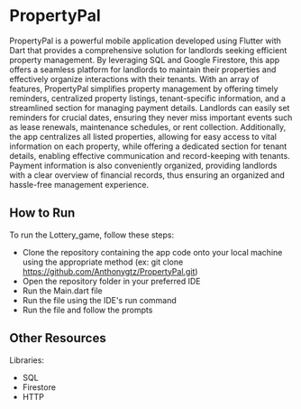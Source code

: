 # PropertyPal

PropertyPal is a powerful mobile application developed using Flutter with Dart that provides a comprehensive solution for landlords seeking efficient property management. By leveraging SQL and Google Firestore, this app offers a seamless platform for landlords to maintain their properties and effectively organize interactions with their tenants. With an array of features, PropertyPal simplifies property management by offering timely reminders, centralized property listings, tenant-specific information, and a streamlined section for managing payment details. Landlords can easily set reminders for crucial dates, ensuring they never miss important events such as lease renewals, maintenance schedules, or rent collection. Additionally, the app centralizes all listed properties, allowing for easy access to vital information on each property, while offering a dedicated section for tenant details, enabling effective communication and record-keeping with tenants. Payment information is also conveniently organized, providing landlords with a clear overview of financial records, thus ensuring an organized and hassle-free management experience.

## How to Run
To run the Lottery_game, follow these steps:

 - Clone the repository containing the app code onto your local machine using the appropriate method (ex: git clone https://github.com/Anthonygtz/PropertyPal.git)
 - Open the repository folder in your preferred IDE
 - Run the Main.dart file
 - Run the file using the IDE's run command
 - Run the file and follow the prompts

## Other Resources
Libraries:

 - SQL
 - Firestore
 - HTTP
